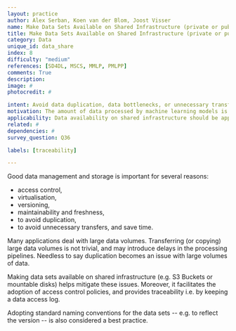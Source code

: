 ```yaml
---
layout: practice
author: Alex Serban, Koen van der Blom, Joost Visser
name: Make Data Sets Available on Shared Infrastructure (private or public)
title: Make Data Sets Available on Shared Infrastructure (private or public)
category: Data
unique_id: data_share
index: 8
difficulty: "medium"
references: [SD4DL, MSCS, MMLP, PMLPP]
comments: True
description:
image: #
photocredit: #

intent: Avoid data duplication, data bottlenecks, or unnecessary transfer of large data sets. #
motivation: The amount of data processed by machine learning models is higher than usual software systems, raising concerns related to duplication, transfer, storage, and traceability. Making the data sets available on shared infrastructure helps mitigate these issues. #
applicability: Data availability on shared infrastructure should be applied to any machine learning application.
related: #
dependencies: #
survey_question: Q36

labels: [traceability]

---
```


Good data management and storage is important for several reasons:
- access control,
- virtualisation,
- versioning,
- maintainability and freshness,
- to avoid duplication,
- to avoid unnecessary transfers, and save time.

Many applications deal with large data volumes.
Transferring (or copying) large data volumes is not trivial, and may introduce delays in the processing pipelines.
Needless to say duplication becomes an issue with large volumes of data.

Making data sets available on shared infrastructure (e.g. S3 Buckets or mountable disks) helps mitigate these issues.
Moreover, it facilitates the adoption of access control policies, and provides traceability i.e. by keeping a data access log.

Adopting standard naming conventions for the data sets -- e.g. to reflect the version -- is also considered a best practice.
